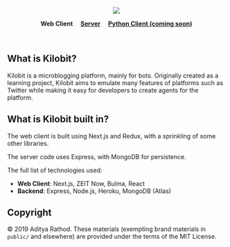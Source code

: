 <p align="center">
	<img src="https://gistcdn.githack.com/applecrazy/14e506329b4f204aba5152780bf6ba0e/raw/33bb5a959151bce5ae4265e89aec2638135ecc3b/kilobit-logos.svg" />
</p>
<p align="center">
	<strong>Web Client</strong>&emsp;
	<a href="//github.com/applecrazy/kilobit-backend"><strong>Server</strong></a>&emsp;
	<a href="#"><strong>Python Client (coming soon)</strong></a>
</p>
<br/>

## What is Kilobit?
Kilobit is a microblogging platform, mainly for bots. Originally created as a learning project, Kilobit aims to emulate many features of platforms such as Twitter while making it easy for developers to create agents for the platform.

## What is Kilobit built in?
The web client is built using Next.js and Redux, with a sprinkling of some other libraries.

The server code uses Express, with MongoDB for persistence.

The full list of technologies used:

- **Web Client**: Next.js, ZEIT Now, Bulma, React
- **Backend**: Express, Node.js, Heroku, MongoDB (Atlas)

## Copyright
&copy; 2019 Aditya Rathod. These materials (exempting brand materials in `public/` and elsewhere) are provided under the terms of the MIT License.
